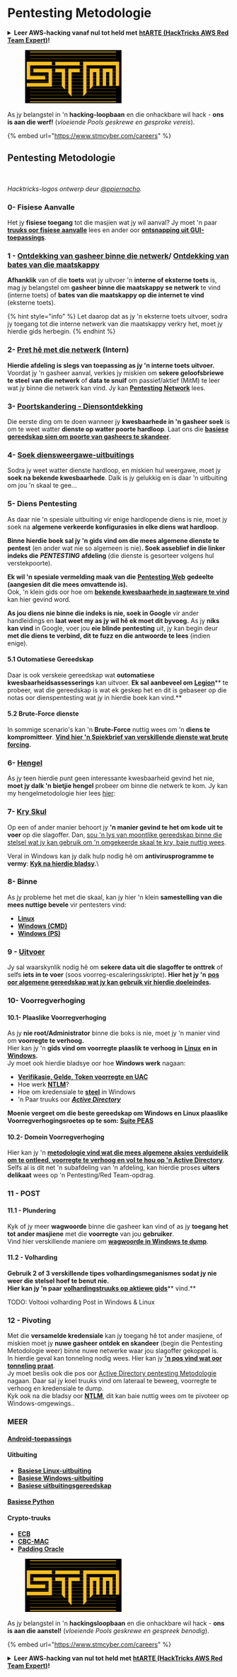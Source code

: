 # Pentesting Metodologie

<details>

<summary><strong>Leer AWS-hacking vanaf nul tot held met</strong> <a href="https://training.hacktricks.xyz/courses/arte"><strong>htARTE (HackTricks AWS Red Team Expert)</strong></a><strong>!</strong></summary>

Ander maniere om HackTricks te ondersteun:

* As jy jou **maatskappy geadverteer wil sien in HackTricks** of **HackTricks in PDF wil aflaai** Kyk na die [**INSKRYWINGSPLANNE**](https://github.com/sponsors/carlospolop)!
* Kry die [**amptelike PEASS & HackTricks swag**](https://peass.creator-spring.com)
* Ontdek [**Die PEASS Familie**](https://opensea.io/collection/the-peass-family), ons versameling van eksklusiewe [**NFTs**](https://opensea.io/collection/the-peass-family)
* **Sluit aan by die** 💬 [**Discord-groep**](https://discord.gg/hRep4RUj7f) of die [**telegram-groep**](https://t.me/peass) of **volg** ons op **Twitter** 🐦 [**@hacktricks\_live**](https://twitter.com/hacktricks\_live)**.**
* **Deel jou haktruuks deur PRs in te dien by die** [**HackTricks**](https://github.com/carlospolop/hacktricks) en [**HackTricks Cloud**](https://github.com/carlospolop/hacktricks-cloud) github-opslag.

</details>

<figure><img src="../.gitbook/assets/image (1) (1) (1) (1).png" alt=""><figcaption></figcaption></figure>

As jy belangstel in 'n **hacking-loopbaan** en die onhackbare wil hack - **ons is aan die werf!** (_vloeiende Pools geskrewe en gesproke vereis_).

{% embed url="https://www.stmcyber.com/careers" %}

## Pentesting Metodologie

<figure><img src="../.gitbook/assets/HACKTRICKS-logo.svg" alt=""><figcaption></figcaption></figure>

_Hacktricks-logos ontwerp deur_ [_@ppiernacho_](https://www.instagram.com/ppieranacho/)_._

### 0- Fisiese Aanvalle

Het jy **fisiese toegang** tot die masjien wat jy wil aanval? Jy moet 'n paar [**truuks oor fisiese aanvalle**](../hardware-physical-access/physical-attacks.md) lees en ander oor [**ontsnapping uit GUI-toepassings**](../hardware-physical-access/escaping-from-gui-applications.md).

### 1 - [Ontdekking van gasheer binne die netwerk](pentesting-network/#discovering-hosts)/ [Ontdekking van bates van die maatskappy](external-recon-methodology/)

**Afhanklik** van of die **toets** wat jy uitvoer 'n **interne of eksterne toets** is, mag jy belangstel om **gasheer binne die maatskappy se netwerk** te vind (interne toets) of **bates van die maatskappy op die internet te vind** (eksterne toets).

{% hint style="info" %}
Let daarop dat as jy 'n eksterne toets uitvoer, sodra jy toegang tot die interne netwerk van die maatskappy verkry het, moet jy hierdie gids herbegin.
{% endhint %}

### **2-** [**Pret hê met die netwerk**](pentesting-network/) **(Intern)**

**Hierdie afdeling is slegs van toepassing as jy 'n interne toets uitvoer.**\
Voordat jy 'n gasheer aanval, verkies jy miskien om **sekere geloofsbriewe te steel** **van die netwerk** of **data te snuif** om passief/aktief (MitM) te leer wat jy binne die netwerk kan vind. Jy kan [**Pentesting Network**](pentesting-network/#sniffing) lees.

### 3- [Poortskandering - Diensontdekking](pentesting-network/#scanning-hosts)

Die eerste ding om te doen wanneer jy **kwesbaarhede in 'n gasheer soek** is om te weet watter **dienste op watter poorte hardloop**. Laat ons die [**basiese gereedskap sien om poorte van gasheers te skandeer**](pentesting-network/#scanning-hosts).

### **4-** [Soek diensweergawe-uitbuitings](search-exploits.md)

Sodra jy weet watter dienste hardloop, en miskien hul weergawe, moet jy **soek na bekende kwesbaarhede**. Dalk is jy gelukkig en is daar 'n uitbuiting om jou 'n skaal te gee...

### **5-** Diens Pentesting

As daar nie 'n spesiale uitbuiting vir enige hardlopende diens is nie, moet jy soek na **algemene verkeerde konfigurasies in elke diens wat hardloop**.

**Binne hierdie boek sal jy 'n gids vind om die mees algemene dienste te pentest** (en ander wat nie so algemeen is nie)**. Soek asseblief in die linker indeks die** _**PENTESTING**_ **afdeling** (die dienste is gesorteer volgens hul verstekpoorte).

**Ek wil 'n spesiale vermelding maak van die** [**Pentesting Web**](../network-services-pentesting/pentesting-web/) **gedeelte (aangesien dit die mees omvattende is).**\
Ook, 'n klein gids oor hoe om [**bekende kwesbaarhede in sagteware te vind**](search-exploits.md) kan hier gevind word.

**As jou diens nie binne die indeks is nie, soek in Google** vir ander handleidings en **laat weet my as jy wil hê ek moet dit byvoeg.** As jy **niks kan vind** in Google, voer jou **eie blinde pentesting** uit, jy kan begin deur **met die diens te verbind, dit te fuzz en die antwoorde te lees** (indien enige).

#### 5.1 Outomatiese Gereedskap

Daar is ook verskeie gereedskap wat **outomatiese kwesbaarheidsassesserings** kan uitvoer. **Ek sal aanbeveel om** [**Legion**](https://github.com/carlospolop/legion)** te probeer, wat die gereedskap is wat ek geskep het en dit is gebaseer op die notas oor dienspentesting wat jy in hierdie boek kan vind.**

#### **5.2 Brute-Force dienste**

In sommige scenario's kan 'n **Brute-Force** nuttig wees om 'n **diens te kompromitteer**. [**Vind hier 'n Spiekbrief van verskillende dienste wat brute forcing**](brute-force.md)**.**

### 6- [Hengel](phishing-methodology/)

As jy teen hierdie punt geen interessante kwesbaarheid gevind het nie, **moet jy dalk 'n bietjie hengel** probeer om binne die netwerk te kom. Jy kan my hengelmetodologie hier lees [hier](phishing-methodology/):

### **7-** [**Kry Skul**](shells/)

Op een of ander manier behoort jy **'n manier gevind te het om kode uit te voer** op die slagoffer. Dan, [sou 'n lys van moontlike gereedskap binne die stelsel wat jy kan gebruik om 'n omgekeerde skaal te kry, baie nuttig wees](shells/).

Veral in Windows kan jy dalk hulp nodig hê om **antivirusprogramme te vermy**: [**Kyk na hierdie bladsy**](../windows-hardening/av-bypass.md)**.**\\

### 8- Binne

As jy probleme het met die skaal, kan jy hier 'n klein **samestelling van die mees nuttige bevele** vir pentesters vind:

* [**Linux**](../linux-hardening/useful-linux-commands.md)
* [**Windows (CMD)**](../windows-hardening/basic-cmd-for-pentesters.md)
* [**Windows (PS)**](../windows-hardening/basic-powershell-for-pentesters/)

### **9 -** [**Uitvoer**](exfiltration.md)

Jy sal waarskynlik nodig hê om **sekere data uit die slagoffer te onttrek** of selfs **iets in te voer** (soos voorreg-escaleringsskripte). **Hier het jy 'n** [**pos oor algemene gereedskap wat jy kan gebruik vir hierdie doeleindes**](exfiltration.md)**.**
### **10- Voorregverhoging**

#### **10.1- Plaaslike Voorregverhoging**

As jy **nie root/Administrator** binne die boks is nie, moet jy 'n manier vind om **voorregte te verhoog.**\
Hier kan jy 'n **gids vind om voorregte plaaslik te verhoog in** [**Linux**](../linux-hardening/privilege-escalation/) **en in** [**Windows**](../windows-hardening/windows-local-privilege-escalation/)**.**\
Jy moet ook hierdie bladsye oor hoe **Windows werk** nagaan:

* [**Verifikasie, Gelde, Token voorregte en UAC**](../windows-hardening/authentication-credentials-uac-and-efs/)
* Hoe werk [**NTLM**](../windows-hardening/ntlm/)?
* Hoe om kredensiale te [**steel**](https://github.com/carlospolop/hacktricks/blob/master/generic-methodologies-and-resources/broken-reference/README.md) in Windows
* 'n Paar truuks oor [_**Active Directory**_](../windows-hardening/active-directory-methodology/)

**Moenie vergeet om die beste gereedskap om Windows en Linux plaaslike Voorregverhogingsroetes op te som:** [**Suite PEAS**](https://github.com/carlospolop/privilege-escalation-awesome-scripts-suite)

#### **10.2- Domein Voorregverhoging**

Hier kan jy 'n [**metodologie vind wat die mees algemene aksies verduidelik om te ontleed, voorregte te verhoog en vol te hou op 'n Active Directory**](../windows-hardening/active-directory-methodology/). Selfs al is dit net 'n subafdeling van 'n afdeling, kan hierdie proses **uiters delikaat** wees op 'n Pentesting/Red Team-opdrag.

### 11 - POST

#### **11.1 - Plundering**

Kyk of jy meer **wagwoorde** binne die gasheer kan vind of as jy **toegang het tot ander masjiene** met die **voorregte** van jou **gebruiker**.\
Vind hier verskillende maniere om [**wagwoorde in Windows te dump**](https://github.com/carlospolop/hacktricks/blob/master/generic-methodologies-and-resources/broken-reference/README.md).

#### 11.2 - Volharding

**Gebruik 2 of 3 verskillende tipes volhardingsmeganismes sodat jy nie weer die stelsel hoef te benut nie.**\
**Hier kan jy 'n paar** [**volhardingstruuks op aktiewe gids**](../windows-hardening/active-directory-methodology/#persistence)** vind.**

TODO: Voltooi volharding Post in Windows & Linux

### 12 - Pivoting

Met die **versamelde kredensiale** kan jy toegang hê tot ander masjiene, of miskien moet jy **nuwe gasheer ontdek en skandeer** (begin die Pentesting Metodologie weer) binne nuwe netwerke waar jou slagoffer gekoppel is.\
In hierdie geval kan tonneling nodig wees. Hier kan jy [**'n pos vind wat oor tonneling praat**](tunneling-and-port-forwarding.md).\
Jy moet beslis ook die pos oor [Active Directory pentesting Metodologie](../windows-hardening/active-directory-methodology/) nagaan. Daar sal jy koel truuks vind om lateraal te beweeg, voorregte te verhoog en kredensiale te dump.\
Kyk ook na die bladsy oor [**NTLM**](../windows-hardening/ntlm/), dit kan baie nuttig wees om te pivoteer op Windows-omgewings..

### MEER

#### [Android-toepassings](../mobile-pentesting/android-app-pentesting/)

#### **Uitbuiting**

* [**Basiese Linux-uitbuiting**](../binary-exploitation/linux-exploiting-basic-esp.md)
* [**Basiese Windows-uitbuiting**](../binary-exploitation/windows-exploiting-basic-guide-oscp-lvl.md)
* [**Basiese uitbuitingsgereedskap**](../binary-exploitation/basic-binary-exploitation-methodology/tools/)

#### [**Basiese Python**](python/)

#### **Crypto-truuks**

* [**ECB**](../crypto-and-stego/electronic-code-book-ecb.md)
* [**CBC-MAC**](../crypto-and-stego/cipher-block-chaining-cbc-mac-priv.md)
* [**Padding Oracle**](../crypto-and-stego/padding-oracle-priv.md)

<figure><img src="../.gitbook/assets/image (1) (1) (1) (1).png" alt=""><figcaption></figcaption></figure>

As jy belangstel in 'n **hackingsloopbaan** en die onhackbare wil hack - **ons is aan die aanstel!** (_vloeiende Pools geskrewe en gespreek benodig_).

{% embed url="https://www.stmcyber.com/careers" %}

<details>

<summary><strong>Leer AWS-hacking van nul tot held met</strong> <a href="https://training.hacktricks.xyz/courses/arte"><strong>htARTE (HackTricks AWS Red Team Expert)</strong></a><strong>!</strong></summary>

Ander maniere om HackTricks te ondersteun:

* As jy wil sien dat jou **maatskappy geadverteer word in HackTricks** of **laai HackTricks af in PDF-formaat** Kyk na die [**INSKRYWINGSPLANNE**](https://github.com/sponsors/carlospolop)!
* Kry die [**amptelike PEASS & HackTricks swag**](https://peass.creator-spring.com)
* Ontdek [**Die PEASS-familie**](https://opensea.io/collection/the-peass-family), ons versameling eksklusiewe [**NFT's**](https://opensea.io/collection/the-peass-family)
* **Sluit aan by die** 💬 [**Discord-groep**](https://discord.gg/hRep4RUj7f) of die [**telegram-groep**](https://t.me/peass) of **volg** ons op **Twitter** 🐦 [**@hacktricks\_live**](https://twitter.com/hacktricks\_live)**.**
* **Deel jou hack-truuks deur PR's in te dien by die** [**HackTricks**](https://github.com/carlospolop/hacktricks) en [**HackTricks Cloud**](https://github.com/carlospolop/hacktricks-cloud) github-opslag.

</details>
